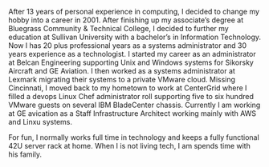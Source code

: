 
After 13 years of personal experience in computing, I decided to change my hobby into a career in 2001. After finishing up my associate’s degree at Bluegrass Community & Technical College, I decided to further my education at Sullivan University with a bachelor’s in Information Technology. Now I has 20 plus professional years as a systems administrator and 30 years experience as a technologist. I started my career as an administrator at Belcan Engineering supporting Unix and Windows systems for Sikorsky Aircraft  and GE Aviation. I then worked as a systems administrator at Lexmark migrating their systems to a private VMware cloud. Missing Cincinnati, I moved back to my hometown to work at CenterGrid where I filled a devops Linux Chef administrator roll supporting five to six hundred VMware guests on several IBM BladeCenter chassis. Currently I am working at GE avication as a Staff Infrastructure Architect working mainly with AWS and Linxu systems. 

For fun, I normally works full time in technology and keeps a fully functional 42U server rack at home. When I is not living tech, I am spends time with his family. 
